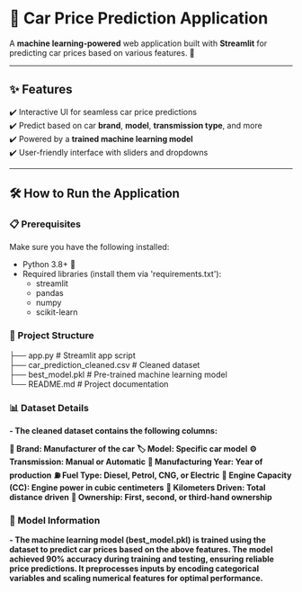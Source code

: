 # 🚗 **Car Price Prediction Application**  

A **machine learning-powered** web application built with **Streamlit** for predicting car prices based on various features. 🚀  

---

## ✨ **Features**
✔️ Interactive UI for seamless car price predictions  
✔️ Predict based on car **brand**, **model**, **transmission type**, and more  
✔️ Powered by a **trained machine learning model**  
✔️ User-friendly interface with sliders and dropdowns  

---

## 🛠️ **How to Run the Application**  

### **📋 Prerequisites**
Make sure you have the following installed:  
- Python 3.8+ 🐍  
- Required libraries (install them via 'requirements.txt'):  
  - streamlit
  - pandas
  - numpy
  - scikit-learn

### **📂 Project Structure**
├── app.py                   # Streamlit app script <br>
├── car_prediction_cleaned.csv  # Cleaned dataset <br>
├── best_model.pkl           # Pre-trained machine learning model <br>
└── README.md                # Project documentation <br>

### **📊 Dataset Details**
**- The cleaned dataset contains the following columns:**

**🚗 Brand: Manufacturer of the car**
**🏷️ Model: Specific car model**
**⚙️ Transmission: Manual or Automatic**
**📅 Manufacturing Year: Year of production**
**⛽ Fuel Type: Diesel, Petrol, CNG, or Electric**
**🔧 Engine Capacity (CC): Engine power in cubic centimeters**
**📏 Kilometers Driven: Total distance driven**
**👤 Ownership: First, second, or third-hand ownership**

### **🤖 Model Information**
  **- The machine learning model (best_model.pkl) is trained using the dataset to predict car prices based on the above features. The model achieved 90% accuracy during training and testing, ensuring reliable price predictions. It preprocesses inputs by encoding categorical variables and scaling numerical features for optimal performance.**



